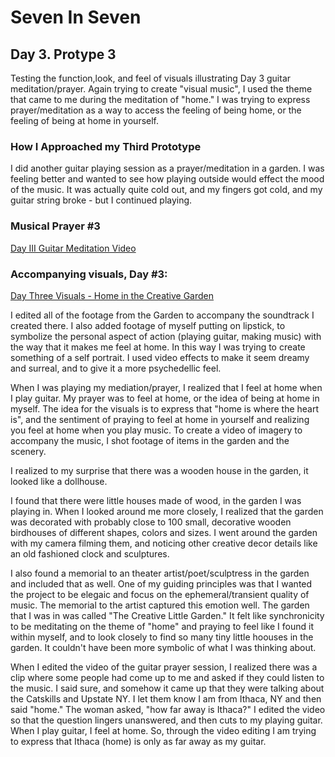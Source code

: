 # Seven In Seven 

## Day 3. Protype 3

Testing the function,look, and feel of visuals illustrating Day 3 guitar meditation/prayer. 
Again trying to create "visual music", I used the theme that came to me during the meditation of "home." I was trying to express prayer/meditation as a way to access the feeling of being home, or the feeling of being at home in yourself.

### How I Approached my Third Prototype

I did another guitar playing session as a prayer/meditation in a garden. I was feeling better and wanted to see how playing outside would effect the mood of the music. It was actually quite cold out, and my fingers got cold, and my guitar string broke - but I continued playing.

### Musical Prayer #3

[Day III Guitar Meditation Video](https://www.youtube.com/watch?v=tAODj0s2M4I&t=5s)

### Accompanying visuals, Day #3:

[Day Three Visuals - Home in the Creative Garden](https://www.youtube.com/watch?v=36SwEJCmWZI&t=4s)


I edited all of the footage from the Garden to accompany the soundtrack I created there. I also added footage of myself putting on lipstick, to symbolize the personal aspect of action (playing guitar, making music) with the way that it makes me feel at home. In this way I was trying to create something of a self portrait. I used video effects to make it seem dreamy and surreal, and to give it a more psychedellic feel.

When I was playing my mediation/prayer, I realized that I feel at home when I play guitar. My prayer was to feel at home, or the idea of being at home in myself. The idea for the visuals is to express that "home is where the heart is", and the sentiment of praying to feel at home in yourself and realizing you feel at home when you play music. To create a video of imagery to accompany the music, I shot footage of items in the garden and the scenery. 

I realized to my surprise that there was a wooden house in the garden, it looked like a dollhouse.

I found that there were little houses made of wood, in the garden I was playing in. When I looked around me more closely, I realized that the garden was decorated with probably close to 100 small, decorative wooden birdhouses of different shapes, colors and sizes. I went around the garden with my camera filming them, and noticing other creative decor details like an old fashioned clock and sculptures. 

I also found a memorial to an theater artist/poet/sculptress in the garden and included that as well.  One of my guiding principles was that I wanted the project to be elegaic and focus on the ephemeral/transient quality of music. The memorial to the artist captured this emotion well. The garden that I was in was called "The Creative Little Garden." It felt like synchronicity to be meditating on the theme of "home" and praying to feel like I found it within myself, and to look closely to find so many tiny little hoouses in the garden. It couldn't have been more symbolic of what I was thinking about.

When I edited the video of the guitar prayer session, I realized there was a clip where some people had come up to me and asked if they could listen to the music. I said sure, and somehow it came up that they were talking about the Catskills and Upstate NY. I let them know I am from Ithaca, NY and then said "home." The woman asked, "how far away is Ithaca?" I edited the video so that the question lingers unanswered, and then cuts to my playing guitar. When I play guitar, I feel at home. So, through the video editing I am trying to express that Ithaca (home) is only as far away as my guitar.














